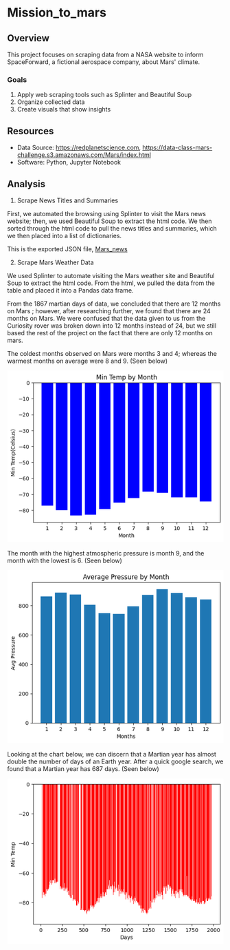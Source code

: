 # Mission_to_mars

## Overview

This project focuses on scraping data from a NASA website to inform SpaceForward, a fictional aerospace company, about Mars' climate.

### Goals

1. Apply web scraping tools such as Splinter and Beautiful Soup
2. Organize collected data 
3. Create visuals that show insights

## Resources

- Data Source: https://redplanetscience.com, https://data-class-mars-challenge.s3.amazonaws.com/Mars/index.html
- Software: Python, Jupyter Notebook

## Analysis

1. Scrape News Titles and Summaries 

First, we automated the browsing using Splinter to visit the Mars news website; then, we used Beautiful Soup to extract the html code. 
We then sorted through the html code to pull the news titles and summaries, which we then placed into a list of dictionaries.

This is the exported JSON file, [Mars_news](Mission_to_Mars_Challenge/analysis/Mars_news.csv)

2. Scrape Mars Weather Data

We used Splinter to automate visiting the Mars weather site and Beautiful Soup to extract the html code.
From the html, we pulled the data from the table and placed it into a Pandas data frame.

From the 1867 martian days of data, we concluded that there are 12 months on Mars ; however, after researching further, we found that there are 24 months on Mars. We were confused that the data given to us from the Curiosity rover was broken down into 12 months instead of 24, but we still based the rest of the project on the fact that there are only 12 months on mars.

The coldest months observed on Mars were months 3 and 4; whereas the warmest months on average were 8 and 9. (Seen below)

![temp_data](https://github.com/LukeTaylorDS/Mission_to_mars/blob/main/Mission_to_Mars_Challenge/analysis/avg_min_temp_by_month_bar.png?raw=true)


The month with the highest atmospheric pressure is month 9, and the month with the lowest is 6. (Seen below)

![pressure_data](Mission_to_Mars_Challenge/analysis/avg_pressure_by_month_bar.png)


Looking at the chart below, we can discern that a Martian year has almost double the number of days of an Earth year. After a quick google search, we found that a Martian year has 687 days. (Seen below)

![daily_temp_data](Mission_to_Mars_Challenge/analysis/daily_min_temp_tracked_by_Curiosity.png)


